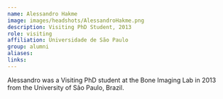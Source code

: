```yaml
---
name: Alessandro Hakme
image: images/headshots/AlessandroHakme.png
description: Visiting PhD Student, 2013
role: visiting
affiliation: Universidade de São Paulo
group: alumni
aliases: 
links:
---
```


Alessandro was a Visiting PhD student at the Bone Imaging Lab in 2013 from the University of São Paulo, Brazil.